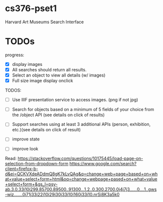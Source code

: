 # cs376-pset1
Harvard Art Museums Search Interface


# TODOs

progress:
- [x] display images
- [x] All searches should return all results.
- [x] Select an object to view all details (w/ images)
- [x] Full size image display onclick

TODOS:


- [ ] Use IIIF presentation service to access images. (png if not jpg)
- [ ] Search for objects based on a minimum of 5 fields of your choice from the /object API (see details on click of results)
- [ ] Support searches using at least 3 additional APIs (person, exhibition, etc.)(see details on click of result)
- [ ] improve state
- [ ] improve look


Read:
https://stackoverflow.com/questions/10175445/load-page-on-selection-from-dropdown-form
https://www.google.com/search?client=firefox-b-d&ei=QCKVXdeADdmQ8gK7kLvQAg&q=change+web+page+based+on+what+value+select+form+html&oq=change+webpage+pased+on+what+value+select+form+&gs_l=psy-ab.3.0.33i10i299.85700.89500..91300...1.2..0.300.2700.0j4j7j3......0....1..gws-wiz.......0i71j33i22i10i29i30j33i10i160j33i10.nrSi8K3a5k0
